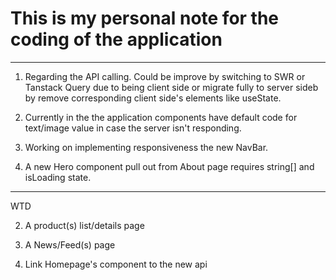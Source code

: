 # **This is my personal note for the coding of the application**

---

1. Regarding the API calling. Could be improve by switching to SWR or Tanstack Query due to being client side or migrate fully to server sideb by remove corresponding client side's elements like useState.

2. Currently in the the application components have default code for text/image value in case the server isn't responding.

3. Working on implementing responsiveness the new NavBar.

4. A new Hero component pull out from About page requires string[] and isLoading state.

---

WTD

<!-- 1. Link Strapi api with navbar -->

2. A product(s) list/details page

3. A News/Feed(s) page

4. Link Homepage's component to the new api